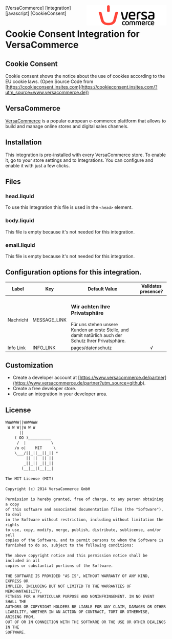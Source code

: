 [<img src="versacommerce.png" width="250px" align="right" alt="VersaCommerce.de">](https://www.versacommerce.de/?utm_source=github)
<!---[<img src="XXXXX.png" width="250px" align="right" alt="XXXXX">](https://www..de/?utm_source=www.versacommerce.de)--->

[VersaCommerce] [integration] [javascript] [CookieConsent]

# Cookie Consent Integration for VersaCommerce

## Cookie Consent
Cookie consent shows the notice about the use of cookies according to the EU cookie laws.
(Open Source Code from [https://cookieconsent.insites.com](https://cookieconsent.insites.com/?utm_source=www.versacommerce.de))

## VersaCommerce

[VersaCommerce](https://www.versacommerce.de/?utm_source=github) is a popular european e-commerce plattform that allows to build and manage online stores and digital sales channels.

## Installation
This integration is pre-installed with every VersaCommerce store. To enable it, go to your store settings and to Integrations. You can configure and enable it with just a few clicks.

## Files

### head.liquid
To use this Integration this file is used in the `<head>` element.

### body.liquid
This file is empty because it's not needed for this integration.

### email.liquid
This file is empty because it's not needed for this integration.

## Configuration options for this integration.
| Label     | Key          | Default Value                                                                                                                      | Validates presence? |
| --------- | ------------ | ------------------------------------------------------------------------------------------------------------------------------------------ | :---------: |
| Nachricht | MESSAGE_LINK | <h3>Wir achten Ihre Privatsphäre</h3> Für uns stehen unsere Kunden an erste Stelle, und damit natürlich auch der Schutz Ihrer Privatsphäre.|             |
| Info Link | INFO_LINK    | pages/datenschutz                                                                                                                          |      √      |


##  Customization
* Create a developer account at [https://www.versacommerce.de/partner](https://www.versacommerce.de/partner?utm_source=github).
* Create a free developer store.
* Create an integration in your developer area.

## License

```
WWWWWW||WWWWWW
 W W W||W W W
      ||
    ( OO )__________
     /  |           \
    /o o|    MIT     \
    \___/||_||__||_|| *
         || ||  || ||
        _||_|| _||_||
       (__|__|(__|__|

The MIT License (MIT)

Copyright (c) 2014 VersaCommerce GmbH

Permission is hereby granted, free of charge, to any person obtaining a copy
of this software and associated documentation files (the "Software"), to deal
in the Software without restriction, including without limitation the rights
to use, copy, modify, merge, publish, distribute, sublicense, and/or sell
copies of the Software, and to permit persons to whom the Software is
furnished to do so, subject to the following conditions:

The above copyright notice and this permission notice shall be included in all
copies or substantial portions of the Software.

THE SOFTWARE IS PROVIDED "AS IS", WITHOUT WARRANTY OF ANY KIND, EXPRESS OR
IMPLIED, INCLUDING BUT NOT LIMITED TO THE WARRANTIES OF MERCHANTABILITY,
FITNESS FOR A PARTICULAR PURPOSE AND NONINFRINGEMENT. IN NO EVENT SHALL THE
AUTHORS OR COPYRIGHT HOLDERS BE LIABLE FOR ANY CLAIM, DAMAGES OR OTHER
LIABILITY, WHETHER IN AN ACTION OF CONTRACT, TORT OR OTHERWISE, ARISING FROM,
OUT OF OR IN CONNECTION WITH THE SOFTWARE OR THE USE OR OTHER DEALINGS IN THE
SOFTWARE.
```
